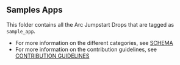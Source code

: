 ## Samples Apps
This folder contains all the Arc Jumpstart Drops that are tagged as `sample_app`.

- For more information on the different categories, see [SCHEMA](./../SCHEMA.md)
- For more information on the contribution guidelines, see [CONTRIBUTION GUIDELINES](https://aka.ms/JumpstartDropsContribute)
